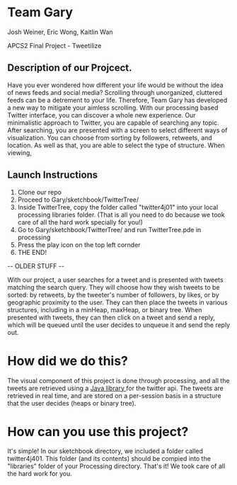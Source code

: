 # Team Gary
Josh Weiner, Eric Wong, Kaitlin Wan

APCS2 Final Project - Tweetilize

## Description of our Projcect.
Have you ever wondered how different your life would be without the idea of news feeds and social media? Scrolling through unorganized, cluttered feeds can be a detrement to your life. Therefore, Team Gary has developed a new way to mitigate your aimless scrolling. With our processing based Twitter interface, you can discover a whole new experience. Our minimalistic approach to Twitter, you are capable of searching any topic. After searching, you are presented with a screen to select different ways of visualization. You can choose from sorting by followers, retweets, and location. As well as that, you are able to select the type of structure. When viewing, 

## Launch Instructions
1. Clone our repo
2. Proceed to Gary/sketchbook/TwitterTree/
3. Inside TwitterTree, copy the folder called "twitter4j01" into your local processing libraries folder. (That is all you need to do because we took care of all the hard work specially for you!)
4. Go to Gary/sketchbook/TwitterTree/ and run TwitterTree.pde in processing
5. Press the play icon on the top left cornder
4. THE END!




-- OLDER STUFF --
<p> With our project, a user searches for a tweet and is presented with tweets matching the search query. They will choose how they wish tweets to be sorted: by retweets, by the tweeter's number of followers, by likes, or by geographic proximity to the user. They can then place the tweets in various structures, including in a minHeap, maxHeap, or binary tree. When presented with tweets, they can then click on a tweet and send a reply, which will be queued until the user decides to unqueue it and send the reply out. </p>

<h1> How did we do this?</h1>
<p> The visual component of this project is done through processing, and all the tweets are retrieved using a <a href = "http://twitter4j.org/en/index.html"> Java library </a> for the twitter api. The tweets are retrieved in real time, and are stored on a per-session basis in a structure that the user decides (heaps or binary tree). </p>

<h1> How can you use this project?</h1>
<p>It's simple! In our sketchbook directory, we included a folder called twitter4j401. This folder (and its contents) should be compied into the "libraries" folder of your Processing directory. That's it! We took care of all the hard work for you.<p>
